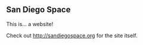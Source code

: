 San Diego Space
---------------

This is... a website!

Check out http://sandiegospace.org for the site itself.
